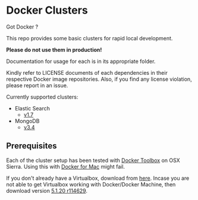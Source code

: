 # Docker Clusters

Got Docker ?

This repo provides some basic clusters for rapid local development.

**Please do not use them in production!**

Documentation for usage for each is in its appropriate folder.

Kindly refer to LICENSE documents of each dependencies in their respective Docker image repositories. Also, if you find any license violation, please report in an issue.

Currently supported clusters:

* Elastic Search 
	* [v1.7][esv1]
* MongoDB 
	* [v3.4][mongov3]

## Prerequisites

Each of the cluster setup has been tested with [Docker Toolbox][docker-toolbox] on OSX Sierra. 
Using this with [Docker for Mac][docker-mac] might fail.

If you don't already have a Virtualbox, download from [here][vbox-downloads]. 
Incase you are not able to get Virtualbox working with Docker/Docker Machine, then download version [5.1.20 r114629][vbox-working].


[docker-toolbox]: https://www.docker.com/products/docker-toolbox
[docker-mac]:     https://store.docker.com/editions/community/docker-ce-desktop-mac
[vbox-downloads]: https://www.virtualbox.org/wiki/Downloads
[vbox-working]:   http://download.virtualbox.org/virtualbox/5.1.20/VirtualBox-5.1.20-114629-OSX.dmg
[esv1]:           https://www.elastic.co/guide/en/elasticsearch/reference/1.7/index.html
[mongov3]:        https://docs.mongodb.com/manual/release-notes/3.4/
